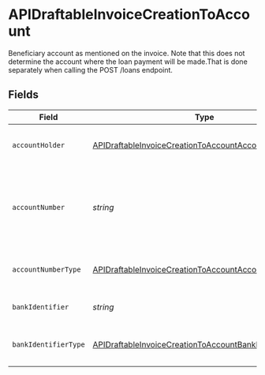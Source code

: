 # APIDraftableInvoiceCreationToAccount

Beneficiary account as mentioned on the invoice. Note that this does not determine the account where the loan payment will be made.That is done separately when calling the POST /loans endpoint.


## Fields

| Field                                                                                                                                   | Type                                                                                                                                    | Required                                                                                                                                | Description                                                                                                                             |
| --------------------------------------------------------------------------------------------------------------------------------------- | --------------------------------------------------------------------------------------------------------------------------------------- | --------------------------------------------------------------------------------------------------------------------------------------- | --------------------------------------------------------------------------------------------------------------------------------------- |
| `accountHolder`                                                                                                                         | [APIDraftableInvoiceCreationToAccountAccountHolder](../../models/shared/apidraftableinvoicecreationtoaccountaccountholder.md)           | :heavy_minus_sign:                                                                                                                      | The business owning the account.                                                                                                        |
| `accountNumber`                                                                                                                         | *string*                                                                                                                                | :heavy_check_mark:                                                                                                                      | The account identifier. Only IBANs are supported at the moment.                                                                         |
| `accountNumberType`                                                                                                                     | [APIDraftableInvoiceCreationToAccountAccountNumberType](../../models/shared/apidraftableinvoicecreationtoaccountaccountnumbertype.md)   | :heavy_minus_sign:                                                                                                                      | The type of account number (e.g. IBAN).                                                                                                 |
| `bankIdentifier`                                                                                                                        | *string*                                                                                                                                | :heavy_minus_sign:                                                                                                                      | The identifier of the bank.                                                                                                             |
| `bankIdentifierType`                                                                                                                    | [APIDraftableInvoiceCreationToAccountBankIdentifierType](../../models/shared/apidraftableinvoicecreationtoaccountbankidentifiertype.md) | :heavy_minus_sign:                                                                                                                      | The type of bank identifier (e.g. BIC).                                                                                                 |